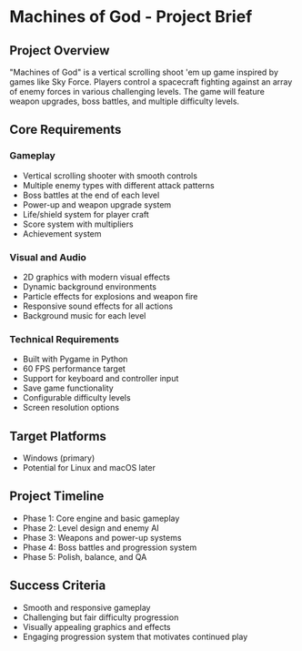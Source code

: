 # Machines of God - Project Brief

## Project Overview
"Machines of God" is a vertical scrolling shoot 'em up game inspired by games like Sky Force. Players control a spacecraft fighting against an array of enemy forces in various challenging levels. The game will feature weapon upgrades, boss battles, and multiple difficulty levels.

## Core Requirements

### Gameplay
- Vertical scrolling shooter with smooth controls
- Multiple enemy types with different attack patterns
- Boss battles at the end of each level
- Power-up and weapon upgrade system
- Life/shield system for player craft
- Score system with multipliers
- Achievement system

### Visual and Audio
- 2D graphics with modern visual effects
- Dynamic background environments
- Particle effects for explosions and weapon fire
- Responsive sound effects for all actions
- Background music for each level

### Technical Requirements
- Built with Pygame in Python
- 60 FPS performance target
- Support for keyboard and controller input
- Save game functionality
- Configurable difficulty levels
- Screen resolution options

## Target Platforms
- Windows (primary)
- Potential for Linux and macOS later

## Project Timeline
- Phase 1: Core engine and basic gameplay
- Phase 2: Level design and enemy AI
- Phase 3: Weapons and power-up systems
- Phase 4: Boss battles and progression system
- Phase 5: Polish, balance, and QA

## Success Criteria
- Smooth and responsive gameplay
- Challenging but fair difficulty progression
- Visually appealing graphics and effects
- Engaging progression system that motivates continued play 